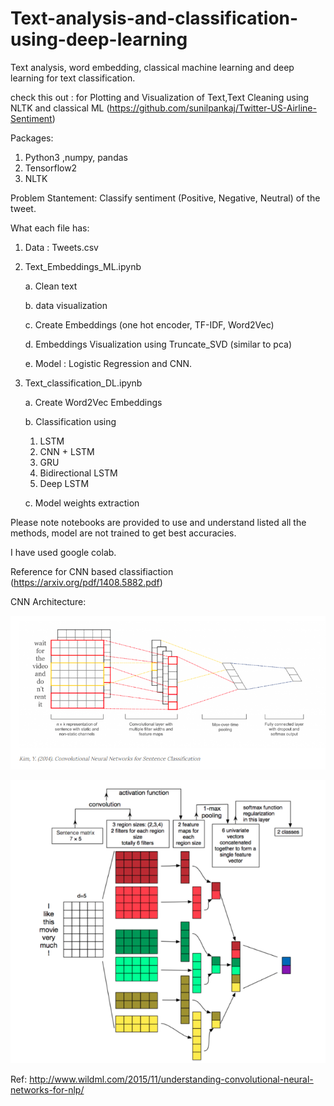 # Text-analysis-and-classification-using-deep-learning
Text analysis, word embedding, classical machine learning and deep learning for text classification. 

check this out : for Plotting and Visualization of Text,Text Cleaning using NLTK and classical ML (https://github.com/sunilpankaj/Twitter-US-Airline-Sentiment)

Packages:
1. Python3 ,numpy, pandas 
2. Tensorflow2 
3. NLTK 

Problem Stantement:
Classify sentiment (Positive, Negative, Neutral) of the tweet.

What each file has:
1. Data : Tweets.csv
2. Text_Embeddings_ML.ipynb

   a. Clean text
   
   b. data visualization
   
   c. Create Embeddings (one hot encoder, TF-IDF, Word2Vec)
   
   d. Embeddings Visualization using Truncate_SVD (similar to pca)
   
   e. Model : Logistic Regression and CNN.
   
3. Text_classification_DL.ipynb
   
   a. Create Word2Vec Embeddings
   
   b. Classification using 
      1. LSTM
      2. CNN + LSTM
      3. GRU
      4. Bidirectional LSTM
      5. Deep LSTM
   
   c. Model weights extraction
   
Please note notebooks are provided to use and understand listed all the methods, model are not trained to get best accuracies.

I have used google colab.

Reference for CNN based classifiaction (https://arxiv.org/pdf/1408.5882.pdf)

CNN Architecture: 

![CNN_Architecture](https://github.com/sunilpankaj/Text-analysis-and-classification-using-deep-learning/blob/master/CNN_text_classification.png)

![CNN Explaination](https://github.com/sunilpankaj/Text-analysis-and-classification-using-deep-learning/blob/master/CNN_Explaination.png)

Ref: http://www.wildml.com/2015/11/understanding-convolutional-neural-networks-for-nlp/
